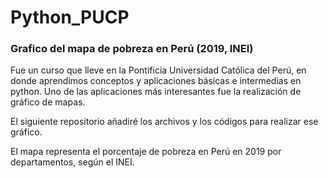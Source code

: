 # Python_PUCP
### Grafico del mapa de pobreza en Perú (2019, INEI)
<p> Fue un curso que lleve en la Pontificia Universidad Católica del Perú, en donde aprendimos conceptos y aplicaciones básicas e intermedias en python.
Uno de las aplicaciones más interesantes fue la realización de gráfico de mapas.</p>
<p>El siguiente repositorio añadiré los archivos y los códigos para realizar ese gráfico.</p>
<p>El mapa representa el porcentaje de pobreza en Perú en 2019 por departamentos, según el INEI.</p>

